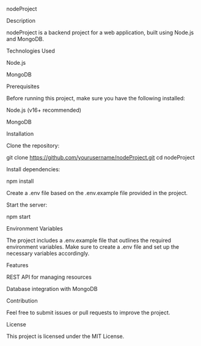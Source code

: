 nodeProject

Description

nodeProject is a backend project for a web application, built using Node.js and MongoDB.

Technologies Used

Node.js

MongoDB

Prerequisites

Before running this project, make sure you have the following installed:

Node.js (v16+ recommended)

MongoDB

Installation

Clone the repository:

git clone https://github.com/yourusername/nodeProject.git
cd nodeProject

Install dependencies:

npm install

Create a .env file based on the .env.example file provided in the project.

Start the server:

npm start

Environment Variables

The project includes a .env.example file that outlines the required environment variables.
Make sure to create a .env file and set up the necessary variables accordingly.

Features

REST API for managing resources

Database integration with MongoDB

Contribution

Feel free to submit issues or pull requests to improve the project.

License

This project is licensed under the MIT License.

